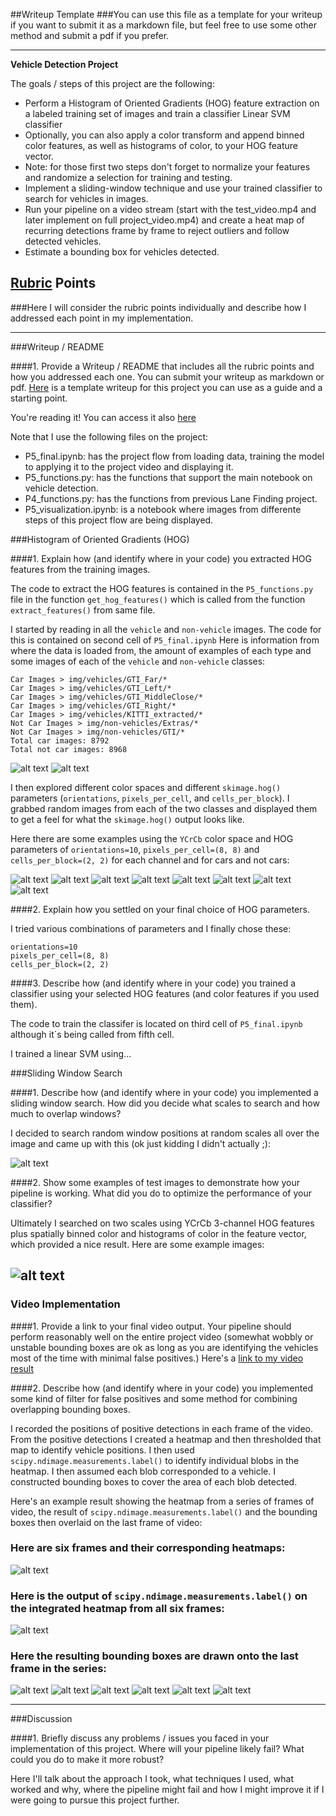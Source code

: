 ##Writeup Template
###You can use this file as a template for your writeup if you want to submit it as a markdown file, but feel free to use some other method and submit a pdf if you prefer.

---

**Vehicle Detection Project**

The goals / steps of this project are the following:

* Perform a Histogram of Oriented Gradients (HOG) feature extraction on a labeled training set of images and train a classifier Linear SVM classifier
* Optionally, you can also apply a color transform and append binned color features, as well as histograms of color, to your HOG feature vector. 
* Note: for those first two steps don't forget to normalize your features and randomize a selection for training and testing.
* Implement a sliding-window technique and use your trained classifier to search for vehicles in images.
* Run your pipeline on a video stream (start with the test_video.mp4 and later implement on full project_video.mp4) and create a heat map of recurring detections frame by frame to reject outliers and follow detected vehicles.
* Estimate a bounding box for vehicles detected.

[//]: # (Image References)
[image1]: ./img/cars.png
[image2]: ./img/notcars.png
[image3]: ./img/cars_normal.png
[image4]: ./img/notcars_normal.png
[image5]: ./img/cars_hog_ch1.png
[image6]: ./img/cars_hog_ch2.png
[image7]: ./img/cars_hog_ch3.png
[image8]: ./img/notcars_hog_ch1.png
[image9]: ./img/notcars_hog_ch2.png
[image10]: ./img/notcars_hog_ch3.png
[image11]: ./img/boxes.png
[image12]: ./img/cars_heat1.png
[image13]: ./img/cars_heat2.png
[image14]: ./img/cars_heat3.png
[image15]: ./img/cars_heat4.png
[image16]: ./img/cars_heat5.png
[image17]: ./img/cars_heat6.png
[video1]: ./project_video.mp4

## [Rubric](https://review.udacity.com/#!/rubrics/513/view) Points
###Here I will consider the rubric points individually and describe how I addressed each point in my implementation.  

---
###Writeup / README

####1. Provide a Writeup / README that includes all the rubric points and how you addressed each one.  You can submit your writeup as markdown or pdf.  [Here](https://github.com/udacity/CarND-Vehicle-Detection/blob/master/writeup_template.md) is a template writeup for this project you can use as a guide and a starting point.  

You're reading it! You can access it also [here](https://github.com/JosuVicente/CarND-Vehicle-Detection/blob/master/writeup_template.md)

Note that I use the following files on the project:
* P5_final.ipynb: has the project flow from loading data, training the model to applying it to the project video and displaying it.
* P5_functions.py: has the functions that support the main notebook on vehicle detection.
* P4_functions.py: has the functions from previous Lane Finding project.
* P5_visualization.ipynb: is a notebook where images from differente steps of this project flow are being displayed.

###Histogram of Oriented Gradients (HOG)

####1. Explain how (and identify where in your code) you extracted HOG features from the training images.

The code to extract the HOG features is contained in the `P5_functions.py` file in the function `get_hog_features()` which is called from the function `extract_features()` from same file.

I started by reading in all the `vehicle` and `non-vehicle` images.  The code for this is contained on second cell of `P5_final.ipynb` Here is information from where the data is loaded from, the amount of examples of each type and some images of each of the `vehicle` and `non-vehicle` classes:
```
Car Images > img/vehicles/GTI_Far/*
Car Images > img/vehicles/GTI_Left/*
Car Images > img/vehicles/GTI_MiddleClose/*
Car Images > img/vehicles/GTI_Right/*
Car Images > img/vehicles/KITTI_extracted/*
Not Car Images > img/non-vehicles/Extras/*
Not Car Images > img/non-vehicles/GTI/*
Total car images: 8792
Total not car images: 8968
```

![alt text][image1]
![alt text][image2]

I then explored different color spaces and different `skimage.hog()` parameters (`orientations`, `pixels_per_cell`, and `cells_per_block`).  I grabbed random images from each of the two classes and displayed them to get a feel for what the `skimage.hog()` output looks like.

Here there are some examples using the `YCrCb` color space and HOG parameters of `orientations=10`, `pixels_per_cell=(8, 8)` and `cells_per_block=(2, 2)` for each channel and for cars and not cars:


![alt text][image3]
![alt text][image5]
![alt text][image6]
![alt text][image7]
![alt text][image4]
![alt text][image8]
![alt text][image9]
![alt text][image10]

####2. Explain how you settled on your final choice of HOG parameters.

I tried various combinations of parameters and I finally chose these:
```
orientations=10
pixels_per_cell=(8, 8)
cells_per_block=(2, 2)
```

####3. Describe how (and identify where in your code) you trained a classifier using your selected HOG features (and color features if you used them).

The code to train the classifer is located on third cell of `P5_final.ipynb` although it´s being called from fifth cell.

I trained a linear SVM using...

###Sliding Window Search

####1. Describe how (and identify where in your code) you implemented a sliding window search.  How did you decide what scales to search and how much to overlap windows?

I decided to search random window positions at random scales all over the image and came up with this (ok just kidding I didn't actually ;):

![alt text][image11]

####2. Show some examples of test images to demonstrate how your pipeline is working.  What did you do to optimize the performance of your classifier?

Ultimately I searched on two scales using YCrCb 3-channel HOG features plus spatially binned color and histograms of color in the feature vector, which provided a nice result.  Here are some example images:

![alt text][image12]
---

### Video Implementation

####1. Provide a link to your final video output.  Your pipeline should perform reasonably well on the entire project video (somewhat wobbly or unstable bounding boxes are ok as long as you are identifying the vehicles most of the time with minimal false positives.)
Here's a [link to my video result](./project_video.mp4)


####2. Describe how (and identify where in your code) you implemented some kind of filter for false positives and some method for combining overlapping bounding boxes.

I recorded the positions of positive detections in each frame of the video.  From the positive detections I created a heatmap and then thresholded that map to identify vehicle positions.  I then used `scipy.ndimage.measurements.label()` to identify individual blobs in the heatmap.  I then assumed each blob corresponded to a vehicle.  I constructed bounding boxes to cover the area of each blob detected.  

Here's an example result showing the heatmap from a series of frames of video, the result of `scipy.ndimage.measurements.label()` and the bounding boxes then overlaid on the last frame of video:

### Here are six frames and their corresponding heatmaps:

![alt text][image5]

### Here is the output of `scipy.ndimage.measurements.label()` on the integrated heatmap from all six frames:
![alt text][image6]

### Here the resulting bounding boxes are drawn onto the last frame in the series:
![alt text][image12]
![alt text][image13]
![alt text][image14]
![alt text][image15]
![alt text][image16]
![alt text][image17]


---

###Discussion

####1. Briefly discuss any problems / issues you faced in your implementation of this project.  Where will your pipeline likely fail?  What could you do to make it more robust?

Here I'll talk about the approach I took, what techniques I used, what worked and why, where the pipeline might fail and how I might improve it if I were going to pursue this project further.  
